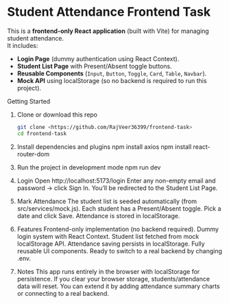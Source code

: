 # Student Attendance Frontend Task

This is a **frontend-only React application** (built with Vite) for managing student attendance.  
It includes:

- **Login Page** (dummy authentication using React Context).
- **Student List Page** with Present/Absent toggle buttons.
- **Reusable Components** (`Input`, `Button`, `Toggle`, `Card`, `Table`, `Navbar`).
- **Mock API** using localStorage (so no backend is required to run this project).

Getting Started

1. Clone or download this repo
    ```bash
    git clone <https://github.com/RajVeer36399/frontend-task>
    cd frontend-task

2. Install dependencies and plugins
    npm install axios
    npm install react-router-dom

3. Run the project in development mode
    npm run dev

4. Login
    Open http://localhost:5173/login 
    Enter any non-empty email and password → click Sign In.
    You’ll be redirected to the Student List Page.

5. Mark Attendance
    The student list is seeded automatically (from src/services/mock.js).
    Each student has a Present/Absent toggle.
    Pick a date and click Save.
    Attendance is stored in localStorage.

6. Features
    Frontend-only implementation (no backend required).
    Dummy login system with React Context.
    Student list fetched from mock localStorage API.
    Attendance saving persists in localStorage.
    Fully reusable UI components.
    Ready to switch to a real backend by changing .env.

7. Notes
    This app runs entirely in the browser with localStorage for persistence.
    If you clear your browser storage, students/attendance data will reset.
    You can extend it by adding attendance summary charts or connecting to a real backend.
